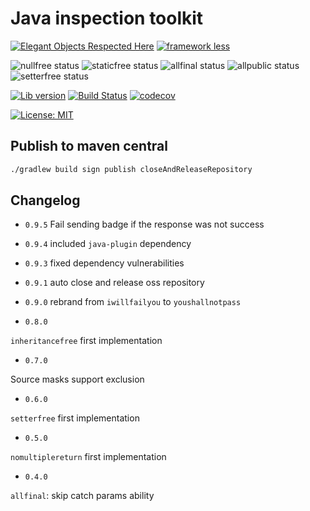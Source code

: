 # Java inspection toolkit

[![Elegant Objects Respected Here](https://www.elegantobjects.org/badge.svg)](https://www.elegantobjects.org)
[![framework less](http://frameworklessmovement.org/img/frameworkless__badge-github.svg)](https://github.com/frameworkless-movement/manifesto)

![nullfree status](https://youshallnotpass.dev/nullfree/youshallnotpass-dev/java-inspections)
![staticfree status](https://youshallnotpass.dev/staticfree/youshallnotpass-dev/java-inspections)
![allfinal status](https://youshallnotpass.dev/allfinal/youshallnotpass-dev/java-inspections)
![allpublic status](https://youshallnotpass.dev/allpublic/youshallnotpass-dev/java-inspections)
![setterfree status](https://youshallnotpass.dev/setterfree/youshallnotpass-dev/java-inspections)

[![Lib version](https://img.shields.io/maven-central/v/dev.youshallnotpass/java-inspections.svg?label=lib)](https://maven-badges.herokuapp.com/maven-central/dev.youshallnotpass/java-inspections)
[![Build Status](https://travis-ci.com/youshallnotpass-dev/java-inspections.svg?branch=master)](https://travis-ci.com/youshallnotpass-dev/java-inspections)
[![codecov](https://codecov.io/gh/youshallnotpass-dev/java-inspections/branch/master/graph/badge.svg)](https://codecov.io/gh/youshallnotpass-dev/java-inspections)

[![License: MIT](https://img.shields.io/badge/License-MIT-yellow.svg)](https://github.com/youshallnotpass-dev/java-inspections/blob/master/LICENSE)

## Publish to maven central
```bash
./gradlew build sign publish closeAndReleaseRepository
```


## Changelog
- `0.9.5` Fail sending badge if the response was not success

- `0.9.4` included `java-plugin` dependency

- `0.9.3` fixed dependency vulnerabilities

- `0.9.1` auto close and release oss repository

- `0.9.0` rebrand from `iwillfailyou` to `youshallnotpass`

- `0.8.0`

`inheritancefree` first implementation

- `0.7.0`

Source masks support exclusion

- `0.6.0`

`setterfree` first implementation

- `0.5.0`

`nomultiplereturn` first implementation

- `0.4.0` 

`allfinal`: skip catch params ability 


